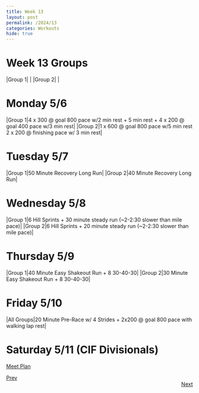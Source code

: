 ```yaml
---
title: Week 13
layout: post
permalink: /2024/13
categories: Workouts
hide: true
---
```



# Week 13 Groups

|Group 1| |
|Group 2| |

# Monday 5/6

|Group 1|4 x 300 @ goal 800 pace w/2 min rest + 5 min rest + 4 x 200 @ goal 400 pace w/3 min rest|
|Group 2|1 x 600 @ goal 800 pace w/5 min rest 2 x 200 @ finishing pace w/ 3 min rest| 

# Tuesday 5/7

|Group 1|50 Minute Recovery Long Run|
|Group 2|40 Minute Recovery Long Run| 

# Wednesday 5/8 

|Group 1|6 Hill Sprints + 30 minute steady run (~2-2:30 slower than mile pace)|
|Group 2|6 Hill Sprints + 20 minute steady run (~2-2:30 slower than mile pace)|

# Thursday 5/9

|Group 1|40 Minute Easy Shakeout Run + 8 30-40-30| 
|Group 2|30 Minute Easy Shakeout Run + 8 30-40-30|

# Friday 5/10 

|All Groups|20 Minute Pre-Race w/ 4 Strides + 2x200 @ goal 800 pace with walking lap rest|

# Saturday 5/11 (CIF Divisionals)

[Meet Plan]({{site.baseurl}}/2024/CIFD)

<div style="text-align: left"> <a href="{{site.baseurl}}/2024/12">Prev</a></div> 
<div style="text-align: right"> <a href="{{site.baseurl}}/2024/14">Next</a></div>